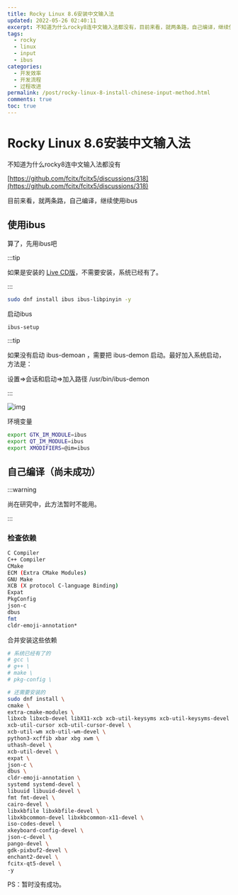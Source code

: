```yaml
---
title: Rocky Linux 8.6安装中文输入法
updated: 2022-05-26 02:40:11
excerpt: 不知道为什么rocky8连中文输入法都没有，目前来看，就两条路，自己编译，继续使用ibus。
tags:
  - rocky
  - linux
  - input
  - ibus
categories:
  - 开发效率
  - 开发流程
  - 过程改进
permalink: /post/rocky-linux-8-install-chinese-input-method.html
comments: true
toc: true
---
```

# Rocky Linux 8.6安装中文输入法

不知道为什么rocky8连中文输入法都没有

[https://github.com/fcitx/fcitx5/discussions/318](https://github.com/fcitx/fcitx5/discussions/318)

目前来看，就两条路，自己编译，继续使用ibus

## 使用ibus

算了，先用ibus吧

:::tip

如果是安装的 [Live CD版](https://mirrors.ustc.edu.cn/rocky/8.6/Live/x86_64/Rocky-XFCE-8-x86_64-20220515.4.iso)，不需要安装，系统已经有了。

:::

```bash
sudo dnf install ibus ibus-libpinyin -y
```

启动ibus

```bash
ibus-setup
```

:::tip

如果没有启动 ibus-demoan ，需要把 ibus-demon 启动。最好加入系统启动，方法是：

设置=>会话和启动=>加入路径 /usr/bin/ibus-demon

:::

![img](https://img1.terwer.space/image-20220526121540882.png)

环境变量

```bash
export GTK_IM_MODULE=ibus
export QT_IM_MODULE=ibus
export XMODIFIERS=@im=ibus
```

## 自己编译（尚未成功）

:::warning

尚在研究中，此方法暂时不能用。

:::

### 检查依赖

```bash
C Compiler
C++ Compiler
CMake
ECM (Extra CMake Modules)
GNU Make
XCB (X protocol C-language Binding)
Expat
PkgConfig
json-c
dbus
fmt
cldr-emoji-annotation*
```

合并安装这些依赖

```bash
# 系统已经有了的
# gcc \
# g++ \
# make \
# pkg-config \

# 还需要安装的
sudo dnf install \
cmake \
extra-cmake-modules \
libxcb libxcb-devel libX11-xcb xcb-util-keysyms xcb-util-keysyms-devel xcb-proto \
xcb-util-cursor xcb-util-cursor-devel \
xcb-util-wm xcb-util-wm-devel \
python3-xcffib xbar xbg xwm \
uthash-devel \
xcb-util-devel \
expat \
json-c \
dbus \
cldr-emoji-annotation \
systemd systemd-devel \
libuuid libuuid-devel \
fmt fmt-devel \
cairo-devel \
libxkbfile libxkbfile-devel \
libxkbcommon-devel libxkbcommon-x11-devel \
iso-codes-devel \
xkeyboard-config-devel \
json-c-devel \
pango-devel \
gdk-pixbuf2-devel \
enchant2-devel \
fcitx-qt5-devel \
-y
```

PS：暂时没有成功。